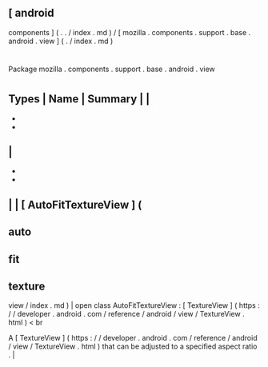 [
android
-
components
]
(
.
.
/
index
.
md
)
/
[
mozilla
.
components
.
support
.
base
.
android
.
view
]
(
.
/
index
.
md
)
#
#
Package
mozilla
.
components
.
support
.
base
.
android
.
view
#
#
#
Types
|
Name
|
Summary
|
|
-
-
-
|
-
-
-
|
|
[
AutoFitTextureView
]
(
-
auto
-
fit
-
texture
-
view
/
index
.
md
)
|
open
class
AutoFitTextureView
:
[
TextureView
]
(
https
:
/
/
developer
.
android
.
com
/
reference
/
android
/
view
/
TextureView
.
html
)
<
br
>
A
[
TextureView
]
(
https
:
/
/
developer
.
android
.
com
/
reference
/
android
/
view
/
TextureView
.
html
)
that
can
be
adjusted
to
a
specified
aspect
ratio
.
|
